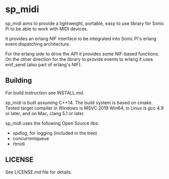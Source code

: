 # sp_midi

sp_midi aims to provide a lightweight, portable, easy to use library for Sonic Pi to be able to work with MIDI devices.

It provides an erlang NIF interface to be integrated into Sonic Pi's erlang event dispatching architecture.

For the erlang side to drive the API it provides some NIF-based functions. On the other direction for the library to provide events to erlang it uses enif_send (also part of erlang's NIF).

## Building
For build instruction see INSTALL.md.

sp_midi is built assuming C++14. The build system is based on cmake. Tested target compiler in Windows is MSVC 2019 Win64, in Linux is gcc 4.9 or later, and on Mac, clang 5.1
or later.

sp_midi uses the following Open Source libs:
* spdlog, for logging (included in the tree)
* concurrentqueue
* rtmidi

## LICENSE
See LICENSE.md file for details.
